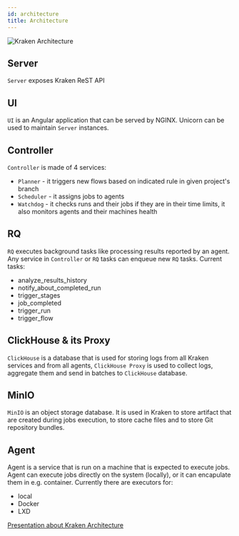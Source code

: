 ```yaml
---
id: architecture
title: Architecture
---
```


![Kraken Architecture](/arch-ppt/arch-overview.svg)

## Server
`Server` exposes Kraken ReST API

## UI
`UI` is an Angular application that can be served by NGINX. Unicorn can be used to maintain `Server` instances.

## Controller
`Controller` is made of 4 services:

- `Planner` - it triggers new flows based on indicated rule in given project's branch
- `Scheduler` - it assigns jobs to agents
- `Watchdog` - it checks runs and their jobs if they are in their time limits, it also monitors agents and their machines health

## RQ
`RQ` executes background tasks like processing results reported by
an agent. Any service in `Controller` or `RQ` tasks can enqueue
new `RQ` tasks. Current tasks:

- analyze_results_history
- notify_about_completed_run
- trigger_stages
- job_completed
- trigger_run
- trigger_flow

## ClickHouse & its Proxy
`ClickHouse` is a database that is used for storing logs from all
Kraken services and from all agents, `ClickHouse Proxy` is used to
collect logs, aggregate them and send in batches to `ClickHouse`
database.

## MinIO
`MinIO` is an object storage database. It is used in Kraken to store
artifact that are created during jobs execution, to store cache files
and to store Git repository bundles.

## Agent
Agent is a service that is run on a machine that is expected to
execute jobs. Agent can execute jobs directly on the system (locally),
or it can encapulate them in e.g. container. Currently there are
executors for:

- local
- Docker
- LXD


[Presentation about Kraken Architecture](pathname:///arch-ppt/index.html)
